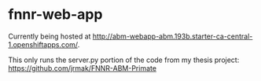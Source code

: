 # fnnr-web-app
Currently being hosted at http://abm-webapp-abm.193b.starter-ca-central-1.openshiftapps.com/.

This only runs the server.py portion of the code from my thesis project: https://github.com/jrmak/FNNR-ABM-Primate
